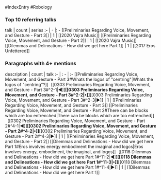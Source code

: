 #IndexEntry #Robology

### Top 10 referring talks
talk | count | series
:- | - |: -
[[Preliminaries Regarding Voice, Movement, and Gesture - Part 3]] | 1 | [[2020 Vajra Music]]
[[Preliminaries Regarding Voice, Movement, and Gesture - Part 2]] | 1 | [[2020 Vajra Music]]
[[Dilemmas and Delineations - How did we get here Part 1]] | 1 | [[2017 Eros Unfettered]]

### Paragraphs with 4+ mentions
description | count | talk
:- | : - | :-
[[Preliminaries Regarding Voice, Movement, and Gesture - Part 3#Whats the logos of "centring"\|Whats the logos of "centring"?]] &nbsp;&nbsp;[[0303 Preliminaries Regarding Voice, Movement, and Gesture - Part 3#^2-1\|◀]]**[[0303 Preliminaries Regarding Voice, Movement, and Gesture - Part 3#^2-2\|•]]**[[0303 Preliminaries Regarding Voice, Movement, and Gesture - Part 3#^2-3\|▶]] | 1 | [[Preliminaries Regarding Voice, Movement, and Gesture - Part 3]]
[[Preliminaries Regarding Voice, Movement, and Gesture - Part 2#There can be blocks which are too entrenched\|There can be blocks which are too entrenched]] &nbsp;&nbsp;[[0302 Preliminaries Regarding Voice, Movement, and Gesture - Part 2#^4-1\|◀]]**[[0302 Preliminaries Regarding Voice, Movement, and Gesture - Part 2#^4-2\|•]]**[[0302 Preliminaries Regarding Voice, Movement, and Gesture - Part 2#^4-3\|▶]] | 1 | [[Preliminaries Regarding Voice, Movement, and Gesture - Part 2]]
[[Dilemmas and Delineations - How did we get here Part 1#Eros involves energy embodiment the imaginal and logos\|Eros involves energy, embodiment, the imaginal, and logos]] &nbsp;&nbsp;[[0118 Dilemmas and Delineations - How did we get here Part 1#^11-2\|◀]]**[[0118 Dilemmas and Delineations - How did we get here Part 1#^11-3\|•]]**[[0118 Dilemmas and Delineations - How did we get here Part 1#^11-4\|▶]] | 1 | [[Dilemmas and Delineations - How did we get here Part 1]]

